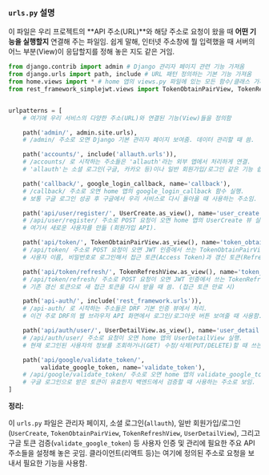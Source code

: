 ### `urls.py` 설명

이 파일은 우리 프로젝트의 **API 주소(URL)**와 해당 주소로 요청이 왔을 때 **어떤 기능을 실행할지** 연결해 주는 파일임. 쉽게 말해, 인터넷 주소창에 뭘 입력했을 때 서버의 어느 부분(View)이 응답할지를 정해 놓은 지도 같은 거임.

```python
from django.contrib import admin # Django 관리자 페이지 관련 기능 가져옴
from django.urls import path, include # URL 패턴 정의하는 기본 기능 가져옴
from home.views import * # home 앱의 views.py 파일에 있는 모든 함수/클래스 가져옴 (사용자 생성, 구글 로그인 콜백 등)
from rest_framework_simplejwt.views import TokenObtainPairView, TokenRefreshView # JWT 인증 관련 뷰 가져옴 (토큰 발급, 토큰 갱신)


urlpatterns = [
    # 여기에 우리 서비스의 다양한 주소(URL)와 연결된 기능(View)들을 정의함

    path('admin/', admin.site.urls),
    # /admin/ 주소로 오면 Django 기본 관리자 페이지 보여줌. 데이터 관리할 때 씀.

    path('accounts/', include('allauth.urls')),
    # /accounts/ 로 시작하는 주소들은 'allauth'라는 외부 앱에서 처리하게 연결.
    # 'allauth'는 소셜 로그인(구글, 카카오 등)이나 일반 회원가입/로그인 같은 기능 쉽게 만들게 해주는 앱임.

    path('callback/', google_login_callback, name='callback'),
    # /callback/ 주소로 오면 home 앱의 google_login_callback 함수 실행.
    # 보통 구글 로그인 성공 후 구글에서 우리 서비스로 다시 돌아올 때 사용하는 주소임.

    path('api/user/register/', UserCreate.as_view(), name='user_create'),
    # /api/user/register/ 주소로 POST 요청이 오면 home 앱의 UserCreate 뷰 실행.
    # 여기서 새로운 사용자를 만듦 (회원가입 API).

    path('api/token/', TokenObtainPairView.as_view(), name='token_obtain_pair'),
    # /api/token/ 주소로 POST 요청이 오면 JWT 인증에서 쓰는 TokenObtainPairView 실행.
    # 사용자 이름, 비밀번호로 로그인해서 접근 토큰(Access Token)과 갱신 토큰(Refresh Token)을 처음 받을 때 씀.

    path('api/token/refresh/', TokenRefreshView.as_view(), name='token_refresh'),
    # /api/token/refresh/ 주소로 POST 요청이 오면 JWT 인증에서 쓰는 TokenRefreshView 실행.
    # 기존 갱신 토큰으로 새 접근 토큰을 다시 받을 때 씀. (접근 토큰 만료 시)

    path('api-auth/', include('rest_framework.urls')),
    # /api-auth/ 로 시작하는 주소들은 DRF 기본 인증 뷰에서 처리.
    # 이건 주로 DRF의 웹 브라우저 API 화면에서 로그인/로그아웃 버튼 보여줄 때 사용함. 필수는 아님.

    path('api/auth/user/', UserDetailView.as_view(), name='user_detail'),
    # /api/auth/user/ 주소로 요청이 오면 home 앱의 UserDetailView 실행.
    # 현재 로그인된 사용자의 정보를 조회하거나(GET) 수정/삭제(PUT/DELETE)할 때 쓰는 주소일 거임.

    path('api/google/validate_token/',
         validate_google_token, name='validate_token'),
    # /api/google/validate_token/ 주소로 오면 home 앱의 validate_google_token 함수 실행.
    # 구글 로그인으로 받은 토큰이 유효한지 백엔드에서 검증할 때 사용하는 주소로 보임.
]
```

**정리:**

이 `urls.py` 파일은 관리자 페이지, 소셜 로그인(`allauth`), 일반 회원가입/로그인(`UserCreate`, `TokenObtainPairView`, `TokenRefreshView`, `UserDetailView`), 그리고 구글 토큰 검증(`validate_google_token`) 등 사용자 인증 및 관리에 필요한 주요 API 주소들을 설정해 놓은 곳임. 클라이언트(리액트 등)는 여기에 정의된 주소로 요청을 보내서 필요한 기능을 사용함.


